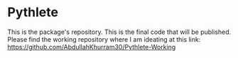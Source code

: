 # Pythlete

This is the package's repository. This is the final code that will be published. Please find the working repository where I am ideating at this link: https://github.com/AbdullahKhurram30/Pythlete-Working
